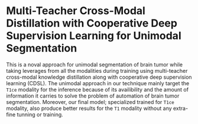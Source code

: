 # Multi-Teacher Cross-Modal Distillation with Cooperative Deep Supervision Learning for Unimodal Segmentation
This is a noval approach for unimodal segmentation of brain tumor while taking leverages from all the modalities during training using multi-teacher cross-modal knowledge distillation along with cooperative deep supervision learning (CDSL). The unimodal approach in our technique mainly target the `T1ce` modality for the inference because of its availibility and the amount of information it carries to solve the problem of automation of brain tumor segmentation. Moreover, our final model; specialized trained for `T1ce` modality, also produce better results for the `T1` modality without any extra-fine tunning or training. 


